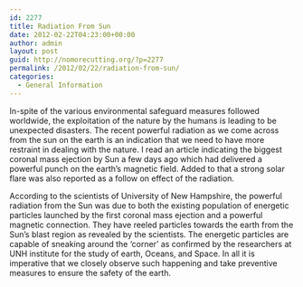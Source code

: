 ```yaml
---
id: 2277
title: Radiation From Sun
date: 2012-02-22T04:23:00+00:00
author: admin
layout: post
guid: http://nomorecutting.org/?p=2277
permalink: /2012/02/22/radiation-from-sun/
categories:
  - General Information
---
```

In-spite of the various environmental safeguard measures followed worldwide, the exploitation of the nature by the humans is leading to be unexpected disasters. The recent powerful radiation as we come across from the sun on the earth is an indication that we need to have more restraint in dealing with the nature. I read an article indicating the biggest coronal mass ejection by Sun a few days ago which had delivered a powerful punch on the earth&#8217;s magnetic field. Added to that a strong solar flare was also reported as a follow on effect of the radiation.

According to the scientists of University of New Hampshire, the powerful radiation from the Sun was due to both the existing population of energetic particles launched by the first coronal mass ejection and a powerful magnetic connection. They have reeled particles towards the earth from the Sun&#8217;s blast region as revealed by the scientists. The energetic particles are capable of sneaking around the &#8216;corner&#8217; as confirmed by the researchers at UNH institute for the study of earth, Oceans, and Space. In all it is imperative that we closely observe such happening and take preventive measures to ensure the safety of the earth.
